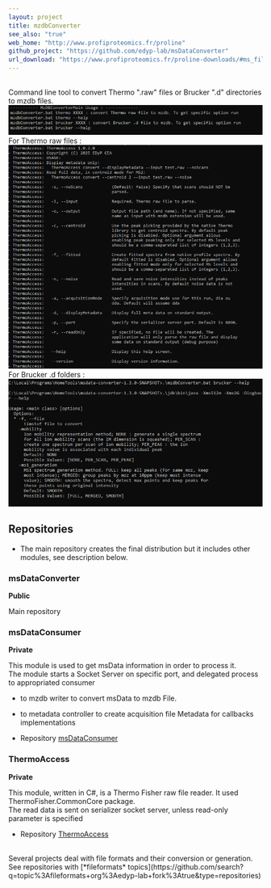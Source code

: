```yaml
---
layout: project
title: mzdbConverter
see_also: "true"
web_home: "http://www.profiproteomics.fr/proline"
github_project: "https://github.com/edyp-lab/msDataConverter"
url_download: "https://www.profiproteomics.fr/proline-downloads/#ms_files_toolset"
---
```

<br>
Command line tool to convert Thermo ".raw" files or Brucker ".d" directories to mzdb files.   
<br>
<a href="/images/mzdb_convert.png" target="_blank">
    <img alt="mzdb_convert help" src="/images/mzdb_convert.png" class="screenshot" />
</a>
<br>
For Thermo raw files : 
<a href="/images/mzdb_convert_thermo.png" target="_blank">
    <img alt="mzdb_convert help" src="/images/mzdb_convert_thermo.png" class="screenshot" />
</a>
<br>
For Brucker .d folders :
<a href="/images/mzdb_convert_brucker.png" target="_blank">
<img alt="mzdb_convert help" src="/images/mzdb_convert_brucker.png" class="screenshot" />
</a>

## Repositories

* The main repository creates the final distribution but it includes other modules, see description below.

### msDataConverter
**Public**

Main repository 


### msDataConsumer
**Private**  

This module is used to get msData information in order to process it.
<br>The module starts a Socket Server on specific port, and delegated process to appropriated consumer
* to mzdb writer to convert msData to mzdb File.
* to metadata controller to create acquisition file Metadata for callbacks implementations 
 
* Repository [msDataConsumer](https://github.com/edyp-lab/msDataConsumer) 

### ThermoAccess 
**Private**  

This module, written in C#, is a Thermo Fisher raw file reader. It used ThermoFisher.CommonCore package.
<br>
The read data is sent on serializer socket server, unless read-only parameter is specified 

* Repository [ThermoAccess](https://github.com/edyp-lab/ThermoAccess) 

<br>
Several projects deal with file formats and their conversion or generation.  
See repositories with [*fileformats* topics](https://github.com/search?q=topic%3Afileformats+org%3Aedyp-lab+fork%3Atrue&type=repositories)
